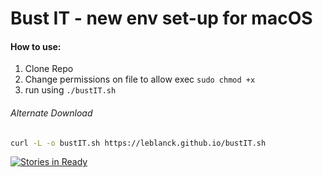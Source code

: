 Bust IT - new env set-up for macOS
======

#### How to use:
1. Clone Repo
2. Change permissions on file to allow exec `sudo chmod +x`
3. run using `./bustIT.sh`


###### Alternate Download
```bash
curl -L -o bustIT.sh https://leblanck.github.io/bustIT.sh
```

[![Stories in Ready](https://badge.waffle.io/leblanck/leblanck.github.io.png?label=ready&title=Ready)](http://waffle.io/leblanck/leblanck.github.io)
